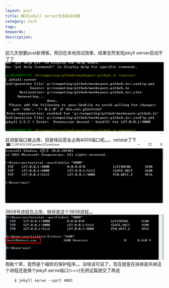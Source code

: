```yaml
---
layout: post
title: 解决jekyll server无法启动问题
category: tech
tags: 
keywords: 
description: 
---
```


前几天想要post新博客，照旧在本地测试效果，结果忽然发现jekyll server启动不了了
![img](/img/2015-10-15-jekyll-server-failed_1.png)

目测是端口被占用，但是啥玩意会占用4000端口呢。。。netstat了下
![img](/img/2015-10-15-jekyll-server-failed_2.png)

3608号进程在占用，继续查这个3608进程。。
![img](/img/2015-10-15-jekyll-server-failed_3.png)
我勒个草，竟然是个福昕的保护程序。。没啥话可说了，现在就是在抉择是杀掉这个进程还是换个jekyll serve端口(>=<)先把这篇提交了再说
		
		$ jekyll serve --port 4001
